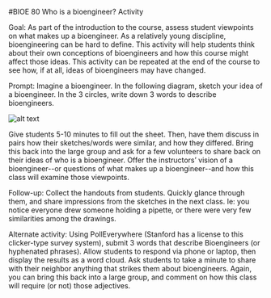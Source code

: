 #BIOE 80 Who is a bioengineer? Activity

Goal: As part of the introduction to the course, assess student viewpoints on what makes up a bioengineer. As a relatively young discipline, bioengineering can be hard to define. This activity will help students think about their own conceptions of bioengineers and how this course might affect those ideas. This activity can be repeated at the end of the course to see how, if at all, ideas of bioengineers may have changed.

Prompt: Imagine a bioengineer. In the following diagram, sketch your idea of a bioengineer. In the 3 circles, write down 3 words to describe bioengineers.

![alt text](https://github.com/Stanford-BIOE80.github.io/assets/images/EngTriangle.png "What is a Bioengineer?")

Give students 5-10 minutes to fill out the sheet. Then, have them discuss in pairs how their sketches/words were similar, and how they differed. Bring this back into the large group and ask for a few volunteers to share back on their ideas of who is a bioengineer. Offer the instructors’ vision of a bioengineer--or questions of what makes up a bioengineer--and how this class will examine those viewpoints. 

Follow-up: Collect the handouts from students. Quickly glance through them, and share impressions from the sketches in the next class. Ie: you notice everyone drew someone holding a pipette, or there were very few similarities among the drawings. 

Alternate activity: Using PollEverywhere (Stanford has a license to this clicker-type survey system), submit 3 words that describe Bioengineers (or hyphenated phrases). Allow students to respond via phone or laptop, then display the results as a word cloud. Ask students to take a minute to share with their neighbor anything that strikes them about bioengineers. Again, you can bring this back into a large group, and comment on how this class will require (or not) those adjectives. 
